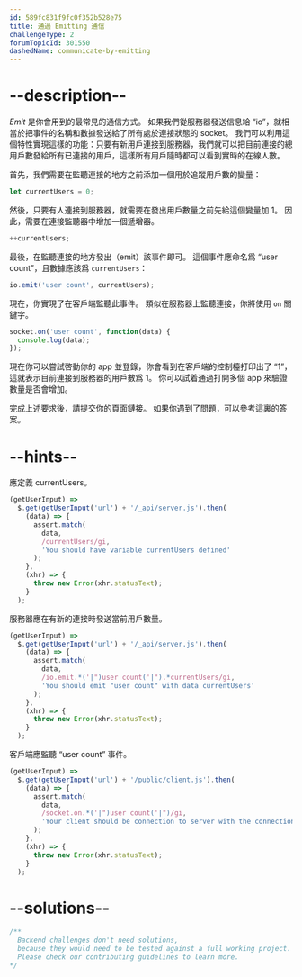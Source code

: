 ```yaml
---
id: 589fc831f9fc0f352b528e75
title: 通過 Emitting 通信
challengeType: 2
forumTopicId: 301550
dashedName: communicate-by-emitting
---
```


# --description--

<dfn>Emit</dfn> 是你會用到的最常見的通信方式。 如果我們從服務器發送信息給 “io”，就相當於把事件的名稱和數據發送給了所有處於連接狀態的 socket。 我們可以利用這個特性實現這樣的功能：只要有新用戶連接到服務器，我們就可以把目前連接的總用戶數發給所有已連接的用戶，這樣所有用戶隨時都可以看到實時的在線人數。

首先，我們需要在監聽連接的地方之前添加一個用於追蹤用戶數的變量：

```js
let currentUsers = 0;
```

然後，只要有人連接到服務器，就需要在發出用戶數量之前先給這個變量加 1。 因此，需要在連接監聽器中增加一個遞增器。

```js
++currentUsers;
```

最後，在監聽連接的地方發出（emit）該事件即可。 這個事件應命名爲 “user count”，且數據應該爲 `currentUsers`：

```js
io.emit('user count', currentUsers);
```

現在，你實現了在客戶端監聽此事件。 類似在服務器上監聽連接，你將使用 `on` 關鍵字。

```js
socket.on('user count', function(data) {
  console.log(data);
});
```

現在你可以嘗試啓動你的 app 並登錄，你會看到在客戶端的控制檯打印出了 “1”，這就表示目前連接到服務器的用戶數爲 1。 你可以試着通過打開多個 app 來驗證數量是否會增加。

完成上述要求後，請提交你的頁面鏈接。 如果你遇到了問題，可以參考[這裏](https://gist.github.com/camperbot/28ef7f1078f56eb48c7b1aeea35ba1f5)的答案。

# --hints--

應定義 currentUsers。

```js
(getUserInput) =>
  $.get(getUserInput('url') + '/_api/server.js').then(
    (data) => {
      assert.match(
        data,
        /currentUsers/gi,
        'You should have variable currentUsers defined'
      );
    },
    (xhr) => {
      throw new Error(xhr.statusText);
    }
  );
```

服務器應在有新的連接時發送當前用戶數量。

```js
(getUserInput) =>
  $.get(getUserInput('url') + '/_api/server.js').then(
    (data) => {
      assert.match(
        data,
        /io.emit.*('|")user count('|").*currentUsers/gi,
        'You should emit "user count" with data currentUsers'
      );
    },
    (xhr) => {
      throw new Error(xhr.statusText);
    }
  );
```

客戶端應監聽 “user count” 事件。

```js
(getUserInput) =>
  $.get(getUserInput('url') + '/public/client.js').then(
    (data) => {
      assert.match(
        data,
        /socket.on.*('|")user count('|")/gi,
        'Your client should be connection to server with the connection defined as socket'
      );
    },
    (xhr) => {
      throw new Error(xhr.statusText);
    }
  );
```

# --solutions--

```js
/**
  Backend challenges don't need solutions, 
  because they would need to be tested against a full working project. 
  Please check our contributing guidelines to learn more.
*/
```
